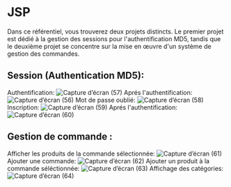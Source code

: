 # JSP
Dans ce référentiel, vous trouverez deux projets distincts. Le premier projet est dédié à la gestion des sessions pour l'authentification MD5, tandis que le deuxième projet se concentre sur la mise en œuvre d'un système de gestion des commandes.
## Session (Authentication MD5): 
Authentification:
![Capture d’écran (57)](https://github.com/Nouhaila25/PizzaRecipies/assets/116907282/9d2e292e-19b0-49fe-a10e-f55b44b330e7)
Aprés l'authentification:
![Capture d’écran (56)](https://github.com/Nouhaila25/PizzaRecipies/assets/116907282/02a80fed-76dd-471a-8f30-b73e75bb735a)
Mot de passe oublié:
![Capture d’écran (58)](https://github.com/Nouhaila25/PizzaRecipies/assets/116907282/e40e59d0-e33b-4f30-bebe-15e469cd4aff)
Inscription:
![Capture d’écran (59)](https://github.com/Nouhaila25/PizzaRecipies/assets/116907282/174a58dc-b94c-46f7-891b-b530b9cf57b7)
Aprés l'authentification:
![Capture d’écran (60)](https://github.com/Nouhaila25/PizzaRecipies/assets/116907282/2192eafa-3818-4800-95c6-0406fbf6b0d5)



## Gestion de commande :
Afficher les produits de la commande sélectionnée:
![Capture d’écran (61)](https://github.com/Nouhaila25/PizzaRecipies/assets/116907282/fa450cc7-92b1-45b4-bf95-ca04ca63665c)
Ajouter une commande:
![Capture d’écran (62)](https://github.com/Nouhaila25/PizzaRecipies/assets/116907282/6d04fc53-f21b-497c-9686-8dd6563498ff)
Ajouter un produit à la commande séléctionnée:
![Capture d’écran (63)](https://github.com/Nouhaila25/PizzaRecipies/assets/116907282/c903683c-3d4f-4f3b-92cb-1090ae671327)
Affichage des catégories:
![Capture d’écran (64)](https://github.com/Nouhaila25/PizzaRecipies/assets/116907282/76bdfc62-6e8b-41f5-aeb9-767eae1f8088)
